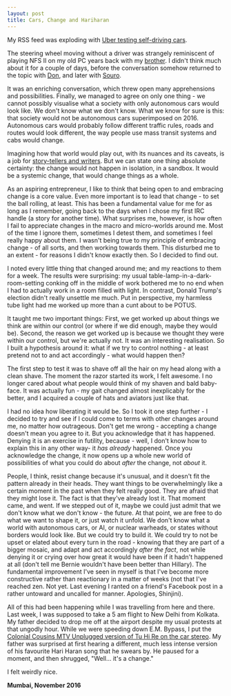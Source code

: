 ```yaml
---
layout: post
title: Cars, Change and Hariharan
---
```


My RSS feed was exploding with [Uber testing self-driving cars](https://techcrunch.com/2016/10/06/watch-an-uber-self-driving-car-give-two-pittsburgh-steelers-a-ride/).

The steering wheel moving without a driver was strangely reminiscent of playing NFS II on my old PC years back with my [brother](https://professorshonku.com). I didn't think much about it for a couple of days, before the conversation somehow returned to the topic with [Don](https://dkdennis.xyz/blog/), and later with [Souro](http://personalpages.manchester.ac.uk/student/souroprobho.chowdhury/).

It was an enriching conversation, which threw open many apprehensions and possibilities. Finally, we managed to agree on only one thing - we cannot possibly visualise what a society with only autonomous cars would look like. We don't know what we don't know. What we know for sure is this: that society would not be autonomous cars superimposed on 2016. Autonomous cars would probably follow different traffic rules, roads and routes would look different, the way people use mass transit systems and cabs would change.

Imagining how that world would play out, with its nuances and its caveats, is a job for [story-tellers and writers](http://anuragcantwrite.blogspot.in). But we can state one thing absolute certainty: the change would not happen in isolation, in a sandbox. It would be a systemic change, that would change things as a whole.

As an aspiring entrepreneur, I like to think that being open to and embracing change is a core value. Even more important is to lead that change - to set the ball rolling, at least. This has been a fundamental value for me for as long as I remember, going back to the days when I chose my first IRC handle (a story for another time). What surprises me, however, is how often I fail to appreciate changes in the macro and micro-worlds around me. Most of the time I ignore them, sometimes I detest them, and sometimes I feel really happy about them. I wasn't being true to my principle of embracing change - of all sorts, and then working towards them. This disturbed me to an extent - for reasons I didn't know exactly then. So I decided to find out.

I noted every little thing that changed around me; and my reactions to them for a week. The results were surprising: my usual table-lamp-in-a-dark-room-setting conking off in the middle of work bothered me to no end when I had to actually work in a room filled with light. In contrast, Donald Trump's election didn't really unsettle me much. Put in perspective, my harmless tube light had me worked up more than a cunt about to be POTUS.

It taught me two important things: First, we get worked up about things we think are within our control (or where if we did enough, maybe they would be). Second, the reason we get worked up is because we thought they were within our control, but we're actually not. It was an interesting realisation. So I built a hypothesis around it: what if we try to control nothing - at least pretend not to and act accordingly - what would happen then?

The first step to test it was to shave off all the hair on my head along with a clean shave. The moment the razor started its work, I felt awesome. I no longer cared about what people would think of my shaven and bald baby-face. It was actually fun - my gait changed almost inexplicably for the better, and I acquired a couple of hats and aviators just like that.

I had no idea how liberating it would be. So I took it one step further - I decided to try and see if I could come to terms with other changes around me, no matter how outrageous. Don't get me wrong - accepting a change doesn't mean you agree to it. But you acknowledge that it has happened. Denying it is an exercise in futility, because - well, I don't know how to explain this in any other way- it _has already_ happened. Once you acknowledge the change, it now opens up a whole new world of possibilities of what you could do about _after_ the change, not _about_ it. 

People, I think, resist change because it's unusual, and it doesn't fit the pattern already in their heads. They want things to be overwhelmingly like a certain moment in the past when they felt really good. They are afraid that they might lose it. The fact is that they've already lost it. That moment came, and went. If we stepped out of it, maybe we could just admit that we don't know what we don't know - the future. At that point, we are free to do what we want to shape it, or just watch it unfold. We don't know what a world with autonomous cars, or AI, or nuclear warheads, or states without borders would look like. But we could try to build it. We could try to not be upset or elated about every turn in the road - knowing that they are part of a bigger mosaic, and adapt and act accordingly _after the fact_, not while denying it or crying over how great it would have been if it hadn't happened at all (don't tell me Bernie wouldn't have been better than Hillary). The fundamental improvement I've seen in myself is that I've become more constructive rather than reactionary in a matter of weeks (not that I've reached zen. Not yet. Last evening I ranted on a friend's Facebook post in a rather untoward and uncalled for manner. Apologies, Shinjini). 

All of this had been happening while I was travelling from here and there. Last week, I was supposed to take a 5 am flight to New Delhi from Kolkata. My father decided to drop me off at the airport despite my usual protests at that ungodly hour. While we were speeding down E.M. Bypass, I put the [Colonial Cousins MTV Unplugged version of Tu Hi Re on the car stereo](https://www.youtube.com/watch?v=Zq7Hu23iC1A). My father was surprised at first hearing a different, much less intense version of his favourite Hari Haran song that he swears by. He paused for a moment, and then shrugged, "Well... it's a change."

I felt weirdly nice.



**Mumbai, November 2016**
